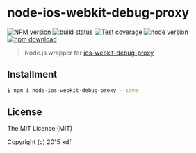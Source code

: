 # node-ios-webkit-debug-proxy

[![NPM version][npm-image]][npm-url]
[![build status][travis-image]][travis-url]
[![Test coverage][coveralls-image]][coveralls-url]
[![node version][node-image]][node-url]
[![npm download][download-image]][download-url]

[npm-image]: https://img.shields.io/npm/v/node-ios-webkit-debug-proxy.svg?style=flat-square
[npm-url]: https://npmjs.org/package/node-ios-webkit-debug-proxy
[travis-image]: https://img.shields.io/travis/xudafeng/node-ios-webkit-debug-proxy.svg?style=flat-square
[travis-url]: https://travis-ci.org/xudafeng/node-ios-webkit-debug-proxy
[coveralls-image]: https://img.shields.io/coveralls/xudafeng/node-ios-webkit-debug-proxy.svg?style=flat-square
[coveralls-url]: https://coveralls.io/r/xudafeng/node-ios-webkit-debug-proxy?branch=master
[node-image]: https://img.shields.io/badge/node.js-%3E=_0.10-green.svg?style=flat-square
[node-url]: http://nodejs.org/download/
[download-image]: https://img.shields.io/npm/dm/node-ios-webkit-debug-proxy.svg?style=flat-square
[download-url]: https://npmjs.org/package/node-ios-webkit-debug-proxy

> Node.js wrapper for [ios-webkit-debug-proxy](https://github.com/google/ios-webkit-debug-proxy)

## Installment

```bash
$ npm i node-ios-webkit-debug-proxy --save
```

## License

The MIT License (MIT)

Copyright (c) 2015 xdf
